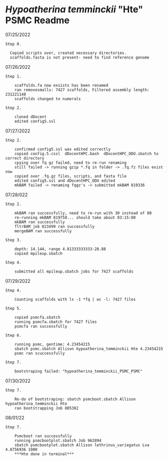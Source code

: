 # <i>Hypoatherina temminckii</i> "Hte" PSMC Readme

07/25/2022

    Step 0.
      
      Copied scripts over, created necessary directories.
      scaffolds.fasta is not present- need to find reference genome

07/26/2022 

    Step 1.
    
        scaffolds.fa now exsists has been renamed
        ran removesmalls: 7427 scaffolds, Filtered assembly length: 231221148
        scaffolds changed to numerals
    
    Step 2.
    
        cloned dDocent
        edited config5.ssl

07/27/2022

    Step 2.

        confirmed config5.ssl was edited correctly
        copied config.5.cssl  dDocentHPC.bash  dDocentHPC_ODU.sbatch to correct directory
        cpying over fq gz failed, need to re-run renaming 
        still failed -> running gzip *.fq in folder -> .fq.fz files exist now
        copied over .fq.gz files, scripts, and fasta file
        edited config5.ssl and dDocentHPC_ODU edited
        mkBAM failed -> renaming fqgz's -> submitted mkBAM 819336

07/28/022

    Step 2.

        mkBAM ran successfully, need to re-run with 30 instead of 80
        re-running mkBAM 819758... should take about 03:15:00
        mkBAM ran successfully
        fltrBAM job 823499 ran successfully
        mergeBAM ran successfully
    
    Step 3.   
       
        depth: 14.144, range 4.81333333333-28.88
        copied mpileup.sbatch
        
    Step 4.
    
        submitted all mpileup.sbatch jobs for 7427 scaffolds

07/29/2022

    Step 4.
   
        Counting scaffolds with ls -1 *fq | wc -l: 7427 files
     
    Step 5.
    
        copied psmcfa.sbatch
        running psmcfa.sbatch for 7427 files
        psmcfa ran successfully
    
    Step 6.    
       
        running psmc, gentime: 4.23454215
        sbatch psmc.sbatch Allison hypoatherina_temminckii Hte 4.23454215
        psmc ran scuccessfully
    
    Step 7.
    
        bootstraping failed: "hypoatherina_temminckii_PSMC_PSMC"

07/30/2022

    Step 7.

        Re-do of bootstraping: sbatch psmcboot.sbatch Allison hypoatherina_temminckii Hte
        ran bootstrapping Job 885382

08/01/22

    Step 7.

        Psmcboot ran successfully
        running psmcbootplot.sbatch Job 962894
        sbatch psmcbootplot.sbatch Allison lethrinus_variegatus Lva 4.8756936 1000
        ***Hte done in terminal***
